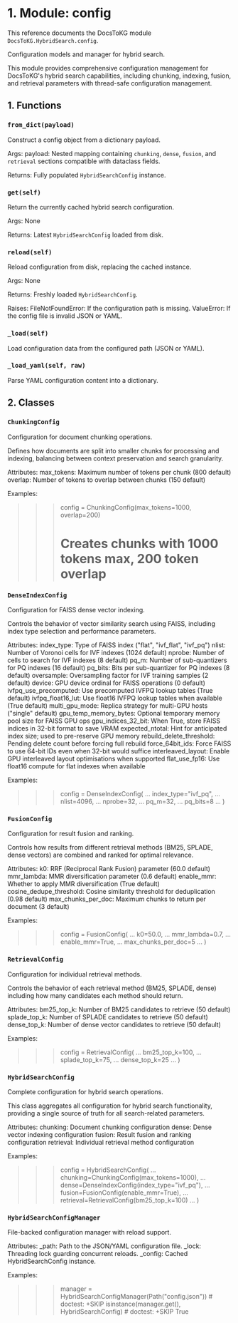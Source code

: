 # 1. Module: config

This reference documents the DocsToKG module ``DocsToKG.HybridSearch.config``.

Configuration models and manager for hybrid search.

This module provides comprehensive configuration management for DocsToKG's
hybrid search capabilities, including chunking, indexing, fusion, and
retrieval parameters with thread-safe configuration management.

## 1. Functions

### `from_dict(payload)`

Construct a config object from a dictionary payload.

Args:
payload: Nested mapping containing `chunking`, `dense`, `fusion`,
and `retrieval` sections compatible with dataclass fields.

Returns:
Fully populated `HybridSearchConfig` instance.

### `get(self)`

Return the currently cached hybrid search configuration.

Args:
None

Returns:
Latest `HybridSearchConfig` loaded from disk.

### `reload(self)`

Reload configuration from disk, replacing the cached instance.

Args:
None

Returns:
Freshly loaded `HybridSearchConfig`.

Raises:
FileNotFoundError: If the configuration path is missing.
ValueError: If the config file is invalid JSON or YAML.

### `_load(self)`

Load configuration data from the configured path (JSON or YAML).

### `_load_yaml(self, raw)`

Parse YAML configuration content into a dictionary.

## 2. Classes

### `ChunkingConfig`

Configuration for document chunking operations.

Defines how documents are split into smaller chunks for processing
and indexing, balancing between context preservation and search
granularity.

Attributes:
max_tokens: Maximum number of tokens per chunk (800 default)
overlap: Number of tokens to overlap between chunks (150 default)

Examples:
>>> config = ChunkingConfig(max_tokens=1000, overlap=200)
>>> # Creates chunks with 1000 tokens max, 200 token overlap

### `DenseIndexConfig`

Configuration for FAISS dense vector indexing.

Controls the behavior of vector similarity search using FAISS,
including index type selection and performance parameters.

Attributes:
index_type: Type of FAISS index ("flat", "ivf_flat", "ivf_pq")
nlist: Number of Voronoi cells for IVF indexes (1024 default)
nprobe: Number of cells to search for IVF indexes (8 default)
pq_m: Number of sub-quantizers for PQ indexes (16 default)
pq_bits: Bits per sub-quantizer for PQ indexes (8 default)
oversample: Oversampling factor for IVF training samples (2 default)
device: GPU device ordinal for FAISS operations (0 default)
ivfpq_use_precomputed: Use precomputed IVFPQ lookup tables (True default)
ivfpq_float16_lut: Use float16 IVFPQ lookup tables when available (True default)
multi_gpu_mode: Replica strategy for multi-GPU hosts ("single" default)
gpu_temp_memory_bytes: Optional temporary memory pool size for FAISS GPU ops
gpu_indices_32_bit: When True, store FAISS indices in 32-bit format to save VRAM
expected_ntotal: Hint for anticipated index size; used to pre-reserve GPU memory
rebuild_delete_threshold: Pending delete count before forcing full rebuild
force_64bit_ids: Force FAISS to use 64-bit IDs even when 32-bit would suffice
interleaved_layout: Enable GPU interleaved layout optimisations when supported
flat_use_fp16: Use float16 compute for flat indexes when available

Examples:
>>> config = DenseIndexConfig(
...     index_type="ivf_pq",
...     nlist=4096,
...     nprobe=32,
...     pq_m=32,
...     pq_bits=8
... )

### `FusionConfig`

Configuration for result fusion and ranking.

Controls how results from different retrieval methods (BM25, SPLADE,
dense vectors) are combined and ranked for optimal relevance.

Attributes:
k0: RRF (Reciprocal Rank Fusion) parameter (60.0 default)
mmr_lambda: MMR diversification parameter (0.6 default)
enable_mmr: Whether to apply MMR diversification (True default)
cosine_dedupe_threshold: Cosine similarity threshold for deduplication (0.98 default)
max_chunks_per_doc: Maximum chunks to return per document (3 default)

Examples:
>>> config = FusionConfig(
...     k0=50.0,
...     mmr_lambda=0.7,
...     enable_mmr=True,
...     max_chunks_per_doc=5
... )

### `RetrievalConfig`

Configuration for individual retrieval methods.

Controls the behavior of each retrieval method (BM25, SPLADE, dense)
including how many candidates each method should return.

Attributes:
bm25_top_k: Number of BM25 candidates to retrieve (50 default)
splade_top_k: Number of SPLADE candidates to retrieve (50 default)
dense_top_k: Number of dense vector candidates to retrieve (50 default)

Examples:
>>> config = RetrievalConfig(
...     bm25_top_k=100,
...     splade_top_k=75,
...     dense_top_k=25
... )

### `HybridSearchConfig`

Complete configuration for hybrid search operations.

This class aggregates all configuration for hybrid search functionality,
providing a single source of truth for all search-related parameters.

Attributes:
chunking: Document chunking configuration
dense: Dense vector indexing configuration
fusion: Result fusion and ranking configuration
retrieval: Individual retrieval method configuration

Examples:
>>> config = HybridSearchConfig(
...     chunking=ChunkingConfig(max_tokens=1000),
...     dense=DenseIndexConfig(index_type="ivf_pq"),
...     fusion=FusionConfig(enable_mmr=True),
...     retrieval=RetrievalConfig(bm25_top_k=100)
... )

### `HybridSearchConfigManager`

File-backed configuration manager with reload support.

Attributes:
_path: Path to the JSON/YAML configuration file.
_lock: Threading lock guarding concurrent reloads.
_config: Cached HybridSearchConfig instance.

Examples:
>>> manager = HybridSearchConfigManager(Path("config.json"))  # doctest: +SKIP
>>> isinstance(manager.get(), HybridSearchConfig)  # doctest: +SKIP
True
